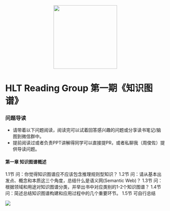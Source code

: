 <div align="center">
  <a href="https://aigroupz-1258285787.cos.ap-shanghai.myqcloud.com/blog/15523056780278.jpg">
    <img width="200" heigth="200" src="https://aigroupz-1258285787.cos.ap-shanghai.myqcloud.com/blog/15523056780278.jpg">
  </a>
</div>

# HLT Reading Group 第一期《知识图谱》

### 问题导读

- 请带着以下问题阅读，阅读完可以试着回答感兴趣的问题或分享读书笔记/脑图到微信群中。
- 提前阅读过或者负责PPT讲解得同学可以直接提PR，或者私聊我（周俊佐）提供导读问题。

#### 第一章 知识图谱概述

1.1节 问：你觉得知识图谱应不应该包含推理规则型知识？
1.2节 问：请从基本出发点、概念和本质这三个角度，总结什么是语义网(Semantic Web)？
1.3节 问：根据领域和用途对知识图谱分类，并举出书中对应类别的1-2个知识图谱？
1.4节 问：简述总结知识图谱构建和应用过程中的几个重要环节。
1.5节 可自行总结

![](https://aigroupz-1258285787.cos.ap-shanghai.myqcloud.com/blog/15523143742434.jpg)



